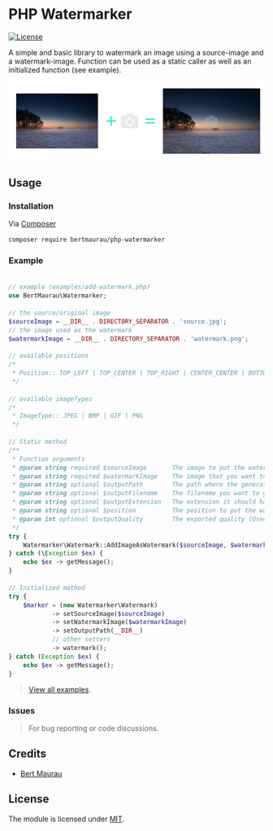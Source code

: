 # PHP Watermarker

[![License](http://img.shields.io/badge/license-MIT-lightgrey.svg)](https://github.com/bertmaurau/php-watermarker/blob/master/LICENSE)

A simple and basic library to watermark an image using a source-image and a watermark-image. Function can be used as a static caller as well as an initialized function (see example).

![Preview](https://raw.githubusercontent.com/bertmaurau/php-watermarker/branch/preview.jpg)



## Usage

### Installation

Via [Composer](https://getcomposer.org)

```bash
composer require bertmaurau/php-watermarker
```

### Example

``` php

// example (examples/add-watermark.php)
use BertMaurau\Watermarker;

// the source/original image
$sourceImage = __DIR__ . DIRECTORY_SEPARATOR . 'source.jpg';
// the image used as the watermark
$watermarkImage = __DIR__ . DIRECTORY_SEPARATOR . 'watermark.png';

// available positions
/*
 * Position:: TOP_LEFT | TOP_CENTER | TOP_RIGHT | CENTER_CENTER | BOTTOM_LEFT | BOTTOM_CENTER | BOTTOM_RIGHT
 */

// available imageTypes
/*
 * ImageType:: JPEG | BMP | GIF | PNG
 */

// Static method
/**
 * Function arguments
 * @param string required $sourceImage       The image to put the watermark on
 * @param string required $watermarkImage    The image that you want to use as a watermark
 * @param string optional $outputPath        The path where the generated image should be placed (check your permissions)
 * @param string optional $outputFilename    The filename you want to give the exported file
 * @param string optional $outputExtension   The extension it should have
 * @param string optional $position          The position to put the watermark at
 * @param int optional $outputQuality        The exported quality (Used for .jpg or for compression with .png [1-100])
 */
try {
    Watermarker\Watermark::AddImageAsWatermark($sourceImage, $watermarkImage, __DIR__, $filename = Watermarker\Position::CENTER_CENTER, Watermarker\ImageType::JPEG, Watermarker\Position::BOTTOM_CENTER, 100);
} catch (\Exception $ex) {
    echo $ex -> getMessage();
}

// Initialized mathod
try {
    $marker = (new Watermarker\Watermark)
            -> setSourceImage($sourceImage)
            -> setWatermarkImage($watermarkImage)
            -> setOutputPath(__DIR__)
            // other setters
            -> watermark();
} catch (Exception $ex) {
    echo $ex -> getMessage();
}


```

> [View all examples](/examples/add-watermark.php).

### Issues

> For bug reporting or code discussions.

## Credits

- [Bert Maurau](https://github.com/bertmaurau)

## License

The module is licensed under [MIT](./LICENSE.md).